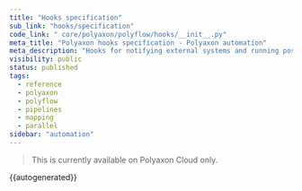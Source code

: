 ```yaml
---
title: "Hooks specification"
sub_link: "hooks/specification"
code_link: " core/polyaxon/polyflow/hooks/__init__.py"
meta_title: "Polyaxon hooks specification - Polyaxon automation"
meta_description: "Hooks for notifying external systems and running post done logic."
visibility: public
status: published
tags:
  - reference
  - polyaxon
  - polyflow
  - pipelines
  - mapping
  - parallel
sidebar: "automation"
---
```


<blockquote class="commercial">This is currently available on Polyaxon Cloud only.</blockquote>

{{autogenerated}}
